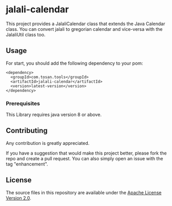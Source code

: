 # jalali-calendar

This project provides a JalaliCalendar class that extends the Java Calendar class.
You can convert jalali to gregorian calendar and vice-versa with the JalaliUtil class too.

## Usage

For start, you should add the following dependency to your pom:

```
<dependency>
  <groupId>com.tosan.tools</groupId>
  <artifactId>jalali-calendar</artifactId>
  <version>latest-version</version>
</dependency>
```

### Prerequisites

This Library requires java version 8 or above.

## Contributing

Any contribution is greatly appreciated.

If you have a suggestion that would make this project better, please fork the repo and create a pull request.
You can also simply open an issue with the tag "enhancement".

## License

The source files in this repository are available under the [Apache License Version 2.0](./LICENSE.txt).
